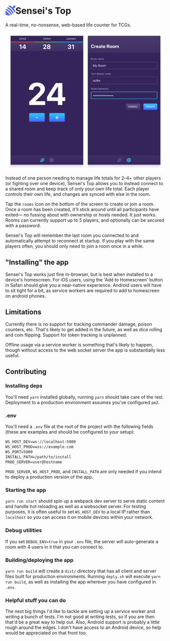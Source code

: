 # <img src="/readme-assets/logo.png" alt="logo" width="32" height="32" align="left"> Sensei's Top

A real-time, no-nonsense, web-based life counter for TCGs.

<img src="/readme-assets/screenshot.png" alt="app screenshot" width="640">

Instead of one person needing to manage life totals for 2–4+ other players (or fighting over one device), Sensei's Top allows you to instead connect to a shared room and keep track of only your own life total. Each player controls their own life, and changes are synced with else in the room.

Tap the `rooms` icon on the bottom of the screen to create or join a room. Once a room has been created, it'll stick around until all participants have exited— no fussing about with ownership or hosts needed. It just works. Rooms can currently support up to 5 players, and optionally can be secured with a password.

Sensei's Top will remember the last room you connected to and automatically attempt to reconnect at startup. If you play with the same players often, you should only need to join a room once in a while.

## "Installing" the app

Sensei's Top works just fine in-browser, but is best when installed to a device's homescreen. For iOS users, using the 'Add to Homescreen' button in Safari should give you a near-native experience. Android users will have to sit tight for a bit, as service workers are required to add to homescreen on android phones.

## Limitations

Currently there is no support for tracking commander damage, poison counters, etc. That's likely to get added in the future, as well as dice rolling and coin flipping. Support for token tracking is unplanned.

Offline usage via a service worker is something that's likely to happen, though without access to the web socket server the app is substantially less useful.

## Contributing

### Installing deps

You'll need `yarn` installed globally, running `yarn` should take care of the rest. Deployment to a production environment assumes you've configured `pm2`.

### .env

You'll need a `.env` file at the root of the project with the following fields (these are examples and should be configured to your setup):

```
WS_HOST_DEV=ws://localhost:5000
WS_HOST_PROD=wss://example.com
WS_PORT=5000
INSTALL_PATH=/path/to/install
PROD_SERVER=user@hostname
```

`PROD_SERVER`, `WS_HOST_PROD`, and `INSTALL_PATH` are only needed if you intend to deploy a production version of the app.

### Starting the app

`yarn run start` should spin up a webpack dev server to serve static content and handle hot reloading as well as a websocket server. For testing purposes, it is often useful to set `WS_HOST_DEV` to a local IP rather than `localhost` so you can access it on mobile devices within your network.

### Debug utilities

If you set `DEBUG_ENV=true` in your `.env` file, the server will auto-generate a room with 4 users in it that you can connect to.

### Building/deploying the app

`yarn run build` will create a `dist/` directory that has all client and server files built for production environments. Running `deply.sh` will execute `yarn run build`, as well as installing the app wherever you have configured in `.env`.

### Helpful stuff you can do

The next big things I'd like to tackle are setting up a service worker and writing a bunch of tests. I'm not good at writing tests, so if you are then that'd be a great way to help out. Also, Android support is probably a little rough around the edges. I don't have access to an Android device, so help would be appreciated on that front too.
